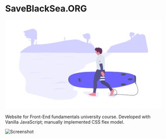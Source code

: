 # SaveBlackSea.ORG
![logo](documentation/undraw_surfer_m6jb.png)

Website for Front-End fundamentals university course.
Developed with Vanilla JavaScript; manually implemented CSS flex model.

![Screenshot](https://i.postimg.cc/V6v6PNC4/save-black-sea.gif)